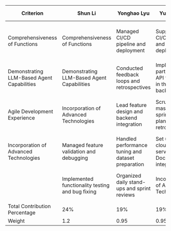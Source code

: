 | Criterion                          | Shun Li                                       | Yonghao Lyu                                         | Yufan Tian                                               | Junkai Mei                                       | Tianze Zeng                                    |
|------------------------------------|-----------------------------------------------|-----------------------------------------------------|-----------------------------------------------------------|--------------------------------------------------|-------------------------------------------------|
| Comprehensiveness of Functions     | Comprehensiveness of Functions                | Managed CI/CD pipeline and deployment               | Supported CI/CD testing and deployment                    | Designing OCR+LLM backend functions             | Created agent decision-making logic with LLM    |
| Demonstrating LLM-Based Agent Capabilities | Demonstrating LLM-Based Agent Capabilities | Conducted feedback loops and retrospectives         | Implement parts of REST API functions in the backend      | Integrated LLM model into the system            | Assisted with LLM testing and refinement        |
| Agile Development Experience       | Incorporation of Advanced Technologies        | Lead feature design and backend integration         | Scrum master, led sprint planning and retrospectives      | Managed Jira board and user stories             | Implement LLM API and standardize the output format |
| Incorporation of Advanced Technologies | Managed feature validation and debugging   | Handled performance tuning and dataset preparation  | Set up AWS cloud services and Docker integration         | Explored and integrated AI tools                | Explored and integrated AI tools                |
|                                    | Implemented functionality testing and bug fixing | Organized daily stand-ups and sprint reviews       | Incorporation of Advanced Technologies                     | Managed feature validation and debugging       | Debugging with backend                         |
| Total Contribution Percentage      | 24%                                           | 19%                                                 | 19%                                                      | 19%                                             | 19%                                            |
| Weight                             | 1.2                                           | 0.95                                                | 0.95                                                     | 0.95                                            | 0.95                                           |

